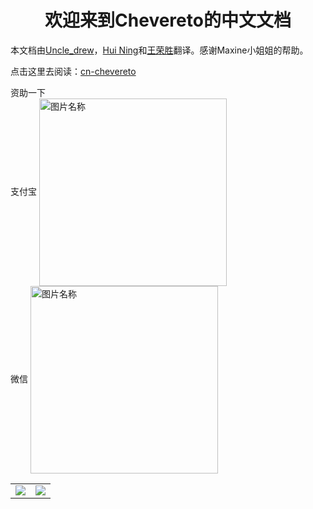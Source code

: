 # <center>欢迎来到Chevereto的中文文档</center>

本文档由[Uncle_drew](https://cndrew.cn/)，[Hui Ning](https://angelni.github.io/)和[王荣胜](http://sqdxwz.com/)翻译。感谢Maxine小姐姐的帮助。

点击这里去阅读：[cn-chevereto](https://ch.cndrew.cn/)

资助一下<br>
支付宝
<img src="http://drew.todest.cn/alipay.jpg" width = "300" height = "300" alt="图片名称" align=center />
<br>
微信
<img src="http://drew.todest.cn/wechat.jpg" width = "300" height = "300" alt="图片名称" align=center />

<table>
<tr>
<td>
<a><img src="http://drew.todest.cn/alipay.jpg"></a>
</td>
<td>
<a><img src="http://drew.todest.cn/wechat.jpg"></a>
</td>
</tr>
</table>
